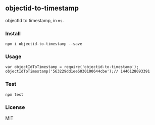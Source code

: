 ## objectid-to-timestamp

objectId to timestamp, in `ms`.

### Install

```
npm i objectid-to-timestamp --save
```

### Usage

```
var objectIdToTimestamp = require('objectid-to-timestamp');
objectIdToTimestamp('563229dd1ee6030100644cbe');// 1446128093391
```

### Test

```
npm test
```

### License

MIT